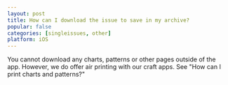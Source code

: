 ```yaml
---
layout: post
title: How can I download the issue to save in my archive?
popular: false
categories: [singleissues, other]
platform: iOS
---
```

You cannot download any charts, patterns or other pages outside of the app. However, we do offer air printing with our craft apps. See "How can I print charts and patterns?"
